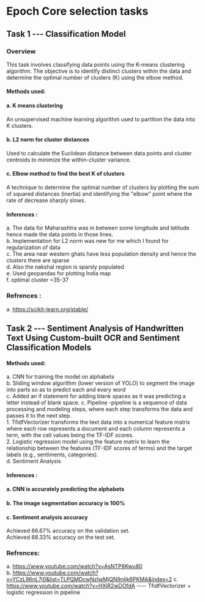 # Epoch Core selection tasks

## Task 1 --- Classification Model

### Overview    

This task involves classifying data points using the K-means clustering algorithm. The objective is to identify distinct clusters within the data and determine the optimal number of clusters (K) using the elbow method.


#### Methods used:

#### a. K means clustering    
   An unsupervised machine learning algorithm used to partition the data into K clusters.
   
#### b. L2 norm for cluster distances   
  Used to calculate the Euclidean distance between data points and cluster centroids to minimize the within-cluster variance.
  
#### c. Elbow method to find the best K of clusters  
  A technique to determine the optimal number of clusters by plotting the sum of squared distances (inertia) and identifying the "elbow" point where the rate of decrease sharply slows.

#### Inferences :

a. The data for Maharashtra was in between some longitude and latitude hence made the data points in those lines.   
b. Implementation for L2 norm was new for me which I found for regularization of data    
c. The area near western ghats have less population density and hence the clusters there are sparse     
d. Also the nakshal region is sparsly populated   
e. Used geopandas for plotting India map   
f. optimal cluster =35-37

 ### Refrences :

 a. https://scikit-learn.org/stable/     

## Task 2 --- Sentiment Analysis of Handwritten Text Using Custom-built OCR and Sentiment Classification Models      

#### Methods used:   

a. CNN for training the model on alphabets    
b. Sliding window algorithm (lower version of YOLO) to segment the image into parts so as to predict each and every word     
c. Added an if statement for adding blank spaces as it was predicting a letter instead of blank space.
c. Pipeline -pipeline is a sequence of data processing and modeling steps, where each step transforms the data and passes it to the next step.       
    1. TfidfVectorizer transforms the text data into a numerical feature matrix where each row represents a document and each column represents a term, with the cell values being the TF-IDF scores.       
    2. Logistic regression model using the feature matrix to learn the relationship between the features (TF-IDF scores of terms) and the target labels (e.g., sentiments, categories).      
d. Sentiment Analysis     

#### Inferences :   

#### a. CNN is accurately predicting the alphabets       
#### b. The image segmentation accuracy is 100%     
#### c. Sentiment analysis accuracy      
  Achieved 66.67% accuracy on the validation set.    
  Achieved 88.33% accuracy on the test set.    

### Refrences:

a. https://www.youtube.com/watch?v=AsNTP8Kwu80  
b. https://www.youtube.com/watch?v=YCzL96nL7j0&list=TLPQMDcwNzIwMjQN9nIjk6PKMA&index=2
c. https://www.youtube.com/watch?v=HXjR2wDOfdA   ---- TfidfVectorizer + logistic regression in pipeline
